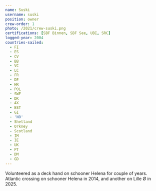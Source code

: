 ```yaml
---
name: Suski
username: suski
position: owner
crew-order: 1
photo: /2021/crew-suski.png
certifications: [SBF Binnen, SBF See, UBI, SRC]
logged-year: 2004
countries-sailed:
  - FI
  - ES
  - CV
  - BB
  - VC
  - LC
  - FR
  - DE
  - HR
  - POL
  - SWE
  - DK
  - AX
  - EST
  - GI
  - 'NO'
  - Shetland
  - Orkney
  - Scotland
  - IM
  - IE
  - UK
  - PT
  - DM
  - GD
---
```

Volunteered as a deck hand on schooner Helena for couple of years.
Atlantic crossing on schooner Helena in 2014, and another on Lille Ø in 2025.

